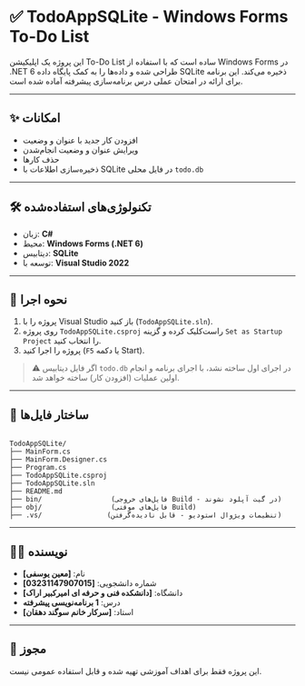 # ✅ TodoAppSQLite - Windows Forms To-Do List

این پروژه یک اپلیکیشن To-Do List ساده است که با استفاده از Windows Forms در .NET 6 طراحی شده و داده‌ها را به کمک پایگاه داده SQLite ذخیره می‌کند. این برنامه برای ارائه در امتحان عملی درس برنامه‌سازی پیشرفته آماده شده است.

---

## ✨ امکانات

- افزودن کار جدید با عنوان و وضعیت
- ویرایش عنوان و وضعیت انجام‌شدن
- حذف کارها
- ذخیره‌سازی اطلاعات با SQLite در فایل محلی `todo.db`

---

## 🛠 تکنولوژی‌های استفاده‌شده

- زبان: **C#**
- محیط: **Windows Forms (.NET 6)**
- دیتابیس: **SQLite**
- توسعه با: **Visual Studio 2022**

---

## 🚀 نحوه اجرا

1. پروژه را با Visual Studio باز کنید (`TodoAppSQLite.sln`).
2. روی پروژه `TodoAppSQLite.csproj` راست‌کلیک کرده و گزینه `Set as Startup Project` را انتخاب کنید.
3. پروژه را اجرا کنید (`F5` یا دکمه Start).

> ⚠ اگر فایل دیتابیس `todo.db` در اجرای اول ساخته نشد، با اجرای برنامه و انجام اولین عملیات (افزودن کار) ساخته خواهد شد.

---

## 📁 ساختار فایل‌ها

```

TodoAppSQLite/
├── MainForm.cs
├── MainForm.Designer.cs
├── Program.cs
├── TodoAppSQLite.csproj
├── TodoAppSQLite.sln
├── README.md
├── bin/                 (فایل‌های خروجی Build - در گیت آپلود نشوند)
├── obj/                 (فایل‌های موقتی Build)
├── .vs/                (تنظیمات ویژوال استودیو - قابل نادیده‌گرفتن)

```
---

## 🙋‍♂️ نویسنده

- نام: **[معین یوسفی]**
- شماره دانشجویی: **[03231147907015]**
- دانشگاه: **[دانشکده فنی و حرفه ای امیرکبیر اراک]**
- درس: **1 برنامه‌نویسی پیشرفته**
- استاد: **[سرکار خانم سوگند دهقان]**

---

## 📄 مجوز

این پروژه فقط برای اهداف آموزشی تهیه شده و قابل استفاده عمومی نیست.

```
